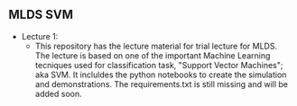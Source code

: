 ## MLDS SVM 
* Lecture 1:
    * This repository has the lecture material for trial lecture for MLDS. The lecture is based on one of the important Machine Learning tecniques used for classification task, "Support Vector Machines"; aka SVM. It incluldes the python notebooks to create the simulation and demonstrations. The requirements.txt is still missing and will be added soon.
